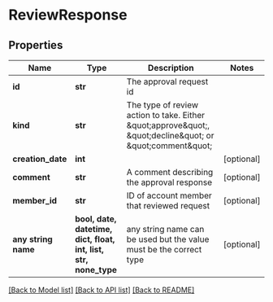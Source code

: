 # ReviewResponse


## Properties
Name | Type | Description | Notes
------------ | ------------- | ------------- | -------------
**id** | **str** | The approval request id | 
**kind** | **str** | The type of review action to take. Either \&quot;approve\&quot;, \&quot;decline\&quot; or \&quot;comment\&quot; | 
**creation_date** | **int** |  | [optional] 
**comment** | **str** | A comment describing the approval response | [optional] 
**member_id** | **str** | ID of account member that reviewed request | [optional] 
**any string name** | **bool, date, datetime, dict, float, int, list, str, none_type** | any string name can be used but the value must be the correct type | [optional]

[[Back to Model list]](../README.md#documentation-for-models) [[Back to API list]](../README.md#documentation-for-api-endpoints) [[Back to README]](../README.md)


